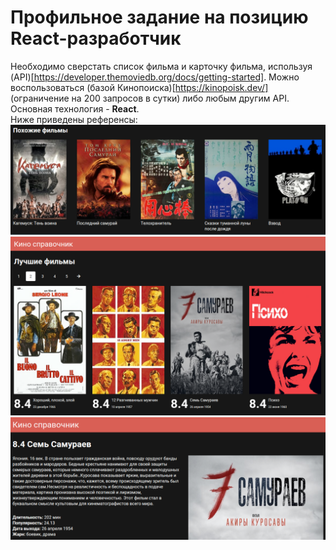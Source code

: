 # Профильное задание на позицию React-разработчик

Необходимо сверстать список фильма и карточку фильма, используя (API)[https://developer.themoviedb.org/docs/getting-started]. Можно воспользоваться (базой Кинопоиска)[https://kinopoisk.dev/] (ограничение на 200 запросов в сутки) либо любым другим API.</br>
Основная технология - __React__.</br>
Ниже приведены референсы:
![Пример 1](./img/exmpl1.png)</br>
![Пример 2](./img/exmpl2.png)</br>
![Пример 3](./img/exmpl3.png)</br>
